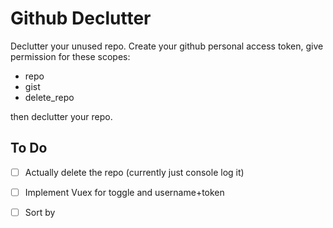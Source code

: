 # Github Declutter

Declutter your unused repo. Create your github personal access token, give permission for these scopes:

* repo
* gist
* delete_repo

then declutter your repo.

## To Do

* [ ] Actually delete the repo (currently just console log it)
* [ ] Implement Vuex for toggle and username+token
* [ ] Sort by

